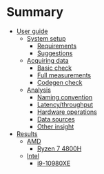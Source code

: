 # Summary

- [User guide](./user-guide/index.md)
  * [System setup](./user-guide/system-setup.md)
    - [Requirements](./user-guide/requirements.md)
    - [Suggestions](./user-guide/suggestions.md)
  * [Acquiring data](./user-guide/acquiring-data.md)
    - [Basic check](./user-guide/basic-check.md)
    - [Full measurements](./user-guide/full-measurements.md)
    - [Codegen check](user-guide/codegen-check.md)
  * [Analysis]()
    - [Naming convention]()
    - [Latency/throughput]()
    - [Hardware operations]()
    - [Data sources]()
    - [Other insight]()
- [Results]()
  * [AMD]()
    - [Ryzen 7 4800H]()
  * [Intel]()
    - [i9-10980XE]()
